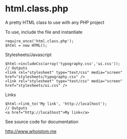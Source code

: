 html.class.php
==============

A pretty HTML class to use with any PHP project

To use, include the file and instantiate

    require_once('html.class.php');
    $html = new HTML();

Stylesheets/Javascript

    $html->includeCss(array('typography.css','ui.css'));
    // Outputs
    <link rel="stylesheet" type="text/css" media="screen" href="stylesheets/typography.css" />
    <link rel="stylesheet" type="text/css" media="screen" href="stylesheets/ui.css" />

Links

    $html->link_to('My link', 'http://localhost');
    // Outputs
    <a href="http://localhost">My link</a>

See source code for documentation

http://www.whoistom.me
